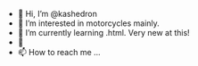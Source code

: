 - 👋 Hi, I’m @kashedron
- 👀 I’m interested in motorcycles mainly.
- 🌱 I’m currently learning .html. Very new at this!
- 💞️ 
- 📫 How to reach me ...

<!---
kashedron/kashedron is a ✨ special ✨ repository because its `README.md` (this file) appears on your GitHub profile.
You can click the Preview link to take a look at your changes.
--->
